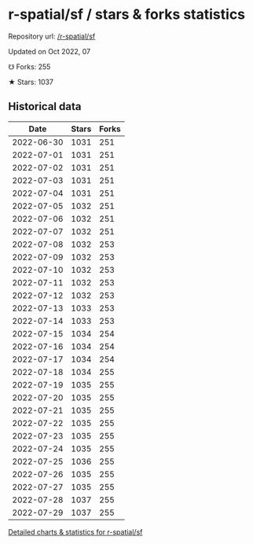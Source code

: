 # r-spatial/sf / stars & forks statistics

Repository url: [/r-spatial/sf](https://github.com/r-spatial/sf)

Updated on Oct 2022, 07

☋ Forks: 255

★ Stars: 1037

## Historical data
| Date | Stars | Forks |
|------|-------|-------|
| 2022-06-30 | 1031 | 251 | 
| 2022-07-01 | 1031 | 251 | 
| 2022-07-02 | 1031 | 251 | 
| 2022-07-03 | 1031 | 251 | 
| 2022-07-04 | 1031 | 251 | 
| 2022-07-05 | 1032 | 251 | 
| 2022-07-06 | 1032 | 251 | 
| 2022-07-07 | 1032 | 251 | 
| 2022-07-08 | 1032 | 253 | 
| 2022-07-09 | 1032 | 253 | 
| 2022-07-10 | 1032 | 253 | 
| 2022-07-11 | 1032 | 253 | 
| 2022-07-12 | 1032 | 253 | 
| 2022-07-13 | 1033 | 253 | 
| 2022-07-14 | 1033 | 253 | 
| 2022-07-15 | 1034 | 254 | 
| 2022-07-16 | 1034 | 254 | 
| 2022-07-17 | 1034 | 254 | 
| 2022-07-18 | 1034 | 255 | 
| 2022-07-19 | 1035 | 255 | 
| 2022-07-20 | 1035 | 255 | 
| 2022-07-21 | 1035 | 255 | 
| 2022-07-22 | 1035 | 255 | 
| 2022-07-23 | 1035 | 255 | 
| 2022-07-24 | 1035 | 255 | 
| 2022-07-25 | 1036 | 255 | 
| 2022-07-26 | 1035 | 255 | 
| 2022-07-27 | 1035 | 255 | 
| 2022-07-28 | 1037 | 255 | 
| 2022-07-29 | 1037 | 255 | 


[Detailed charts & statistics for r-spatial/sf](https://reviewgithub.com/rep/r-spatial/sf)
